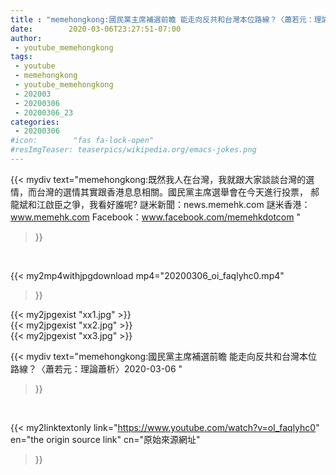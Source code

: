 ```yaml
---
title : "memehongkong:國民黨主席補選前瞻 能走向反共和台灣本位路線？〈蕭若元：理論蕭析〉2020-03-06 "
date:        2020-03-06T23:27:51-07:00
author:
 - youtube_memehongkong
tags:
 - youtube
 - memehongkong
 - youtube_memehongkong
 - 202003
 - 20200306
 - 20200306_23
categories:
 - 20200306
#icon:        "fas fa-lock-open"
#resImgTeaser: teaserpics/wikipedia.org/emacs-jokes.png
---
```


{{< mydiv text="memehongkong:既然我人在台灣，我就跟大家談談台灣的選情，而台灣的選情其實跟香港息息相關。國民黨主席選舉會在今天進行投票， 郝龍斌和江啟臣之爭，我看好誰呢?  謎米新聞：news.memehk.com 謎米香港： www.memehk.com Facebook：www.facebook.com/memehkdotcom "
>}}
<br>


{{< my2mp4withjpgdownload mp4="20200306_oi_faqlyhc0.mp4"
>}}

{{< my2jpgexist "xx1.jpg" >}}<br>
{{< my2jpgexist "xx2.jpg" >}}<br>
{{< my2jpgexist "xx3.jpg" >}}<br>



{{< mydiv text="memehongkong:國民黨主席補選前瞻 能走向反共和台灣本位路線？〈蕭若元：理論蕭析〉2020-03-06 "
>}}
<br>

{{< my2linktextonly link="https://www.youtube.com/watch?v=oI_faqlyhc0"
en="the origin source link" cn="原始來源網址"
>}}


<br>


